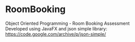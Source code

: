 # RoomBooking
Object Oriented Programming - Room Booking Assessment  
Developed using JavaFX and json simple library: https://code.google.com/archive/p/json-simple/
